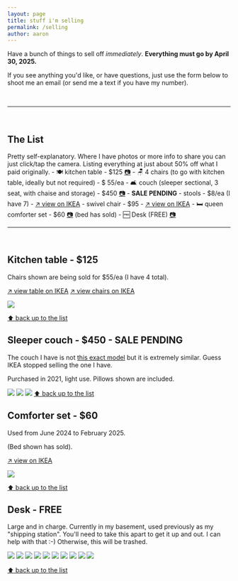 ```yaml
---
layout: page
title: stuff i'm selling
permalink: /selling
author: aaron
---
```

Have a bunch of things to sell off <em>immediately</em>. <strong>Everything must go by April 30, 2025.</strong>

If you see anything you'd like, or have questions, just use the form below to shoot me an email (or send me a text if you have my number). 

<script data-letterbirduser="aaron" src="https://letterbird.co/embed/v1.js"></script>
<br />
<hr />
<br />
<h2 id="list">The List</h2>
Pretty self-explanatory. Where I have photos or more info to share you can just click/tap the camera. Listing everything at just about 50% off what I paid originally.
- 🍽️ kitchen table - $125 <a href="#table">📷</a>
- 🪑 4 chairs (to go with kitchen table, ideally but not required) - $ 55/ea
- 🛋️ couch (sleeper sectional, 3 seat, with chaise and storage) - $450 <a href="#couch">📷</a> - <strong>SALE PENDING</strong>
- stools - $8/ea (I have 7) - <a href="https://www.ikea.com/us/en/p/kyrre-stool-birch-60416925/" target="_blank" rel="noopener noreferrer">↗️ view on IKEA</a>
- swivel chair - $95 - <a href="https://www.ikea.com/us/en/p/odger-swivel-chair-white-beige-70308685/" target="_blank" rel="noopener noreferrer">↗️ view on IKEA</a>
- 🛏️ queen comforter set - $60 <a href="#comforter">📷</a> (bed has sold)
- 🆓 Desk (FREE) <a href="#desk">📷</a>
<br />
<hr />
<br />
<h2 id="table">Kitchen table - $125</h2>
Chairs shown are being sold for $55/ea (I have 4 total).

<a href="https://www.ikea.com/us/en/p/lisabo-table-ash-veneer-70294339/" target="_blank" rel="noopener noreferrer">↗️ view table on IKEA</a>
<a href="https://www.ikea.com/us/en/p/roenninge-chair-birch-10422504/" target="_blank" rel="noopener noreferrer">↗️ view chairs on IKEA</a>

![](assets/img/selling/table.jpeg)

<a href="#list">⬆️ back up to the list</a>

<h2 id="couch">Sleeper couch - $450 - SALE PENDING</h2>
The couch I have is not <a href="https://www.ikea.com/us/en/p/barsloev-3-seat-sleeper-sofa-with-chaise-tibbleby-beige-gray-50541581/" target="_blank" rel="noopener noreferrer">this exact model</a> but it is extremely similar. Guess IKEA stopped selling the one I have. 

Purchased in 2021, light use. Pillows shown are included.

![](assets/img/selling/couch1.jpeg)
![](assets/img/selling/couch2.jpeg)
![](assets/img/selling/couch3.jpeg)
<a href="#list">⬆️ back up to the list</a>

<h2 id="comforter">Comforter set - $60</h2>
Used from June 2024 to February 2025. 

(Bed shown has sold).

<a href="https://www.ikea.com/us/en/p/piggtistel-comforter-set-dark-blue-30577062/" target="_blank" rel="noopener noreferrer">↗️ view on IKEA</a>

![](assets/img/selling/bed1.jpeg)

<a href="#list">⬆️ back up to the list</a>

<h2 id="desk">Desk - FREE</h2>
Large and in charge. Currently in my basement, used previously as my "shipping station". You'll need to take this apart to get it up and out. I can help with that :-) Otherwise, this will be trashed.

![](assets/img/selling/desk1.jpeg)
![](assets/img/selling/desk2.jpeg)
![](assets/img/selling/desk3.jpeg)
![](assets/img/selling/desk4.jpeg)
![](assets/img/selling/desk5.jpeg)
![](assets/img/selling/desk6.jpeg)
![](assets/img/selling/desk7.jpeg)
![](assets/img/selling/desk8.jpeg)
![](assets/img/selling/desk9.jpeg)
![](assets/img/selling/desk10.jpeg)

<a href="#list">⬆️ back up to the list</a>
